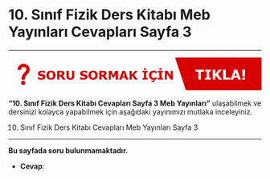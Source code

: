 # 10. Sınıf Fizik Ders Kitabı Meb Yayınları Cevapları Sayfa 3

---
[![Image 1](./image_1.gif)](https://www.evvelcevap.com/soru-sor/)

**“10. Sınıf Fizik Ders Kitabı Cevapları Sayfa 3 Meb Yayınları”** ulaşabilmek ve dersinizi kolayca yapabilmek için aşağıdaki yayınımızı mutlaka inceleyiniz.

10. Sınıf Fizik Ders Kitabı Cevapları Meb Yayınları Sayfa 3
-----------------------------------------------------------

**Bu sayfada soru bulunmamaktadır.**

-   **Cevap**:
